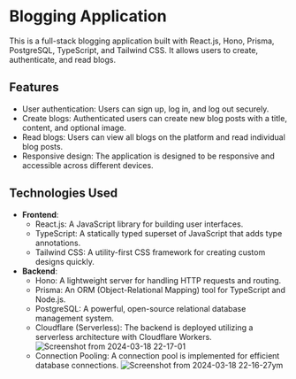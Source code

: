 # Blogging Application

This is a full-stack blogging application built with React.js, Hono, Prisma, PostgreSQL, TypeScript, and Tailwind CSS. It allows users to create, authenticate, and read blogs.

## Features

- User authentication: Users can sign up, log in, and log out securely.
- Create blogs: Authenticated users can create new blog posts with a title, content, and optional image.
- Read blogs: Users can view all blogs on the platform and read individual blog posts.
- Responsive design: The application is designed to be responsive and accessible across different devices.

## Technologies Used

- **Frontend**:
  - React.js: A JavaScript library for building user interfaces.
  - TypeScript: A statically typed superset of JavaScript that adds type annotations.
  - Tailwind CSS: A utility-first CSS framework for creating custom designs quickly.
- **Backend**:
  - Hono: A lightweight server for handling HTTP requests and routing.
  - Prisma: An ORM (Object-Relational Mapping) tool for TypeScript and Node.js.
  - PostgreSQL: A powerful, open-source relational database management system.
  - Cloudflare (Serverless): The backend is deployed utilizing a serverless architecture with Cloudflare Workers.
   ![Screenshot from 2024-03-18 22-17-01](https://github.com/sanskaraggarwal2025/Blogging/assets/77196160/8576c64e-189d-4c1f-936d-98014c67f489)
  - Connection Pooling: A connection pool is implemented for efficient database connections.
   ![Screenshot from 2024-03-18 22-16-27](https://github.com/sanskaraggarwal2025/Blogging/assets/77196160/a73ce53b-b492-4622-8463-106406cd226d)ym
